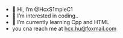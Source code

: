 - 👋 Hi, I’m @HcxS1mpleC1
- 👀 I’m interested in coding..
- 🌱 I’m currently learning Cpp and HTML
- you cna reach me at hcx.hu@foxmail.com

<!---
HcxS1mpleC1/HcxS1mpleC1 is a ✨ special ✨ repository because its `README.md` (this file) appears on your GitHub profile.
You can click the Preview link to take a look at your changes.
--->
